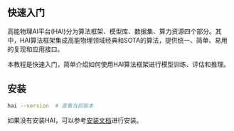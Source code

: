 
## 快速入门

高能物理AI平台(HAI)分为算法框架、模型库、数据集、算力资源四个部分。其中，HAI算法框架集成高能物理领域经典和SOTA的算法，提供统一、简单、易用的复现和应用接口。

本教程是快速入门，简单介绍如何使用HAI算法框架进行模型训练、评估和推理。

## 安装

```bash
hai --version  # 查看当前版本
```
如果没有安装HAI，可以参考[安装文档](./install.md)进行安装。

## 



